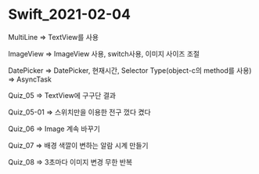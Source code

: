 # Swift_2021-02-04

MultiLine => TextView를 사용

ImageView => ImageView 사용, switch사용, 이미지 사이즈 조절

DatePicker => DatePicker, 현재시간, Selector Type(object-c의 method를 사용) => AsyncTask

Quiz_05  => TextView에 구구단 결과

Quiz_05-01 => 스위치만을 이용한 전구 껐다 켰다

Quiz_06 => Image 계속 바꾸기

Quiz_07 => 배경 색깔이 변하는 알람 시계 만들기

Quiz_08 => 3초마다 이미지 변경 무한 반복
